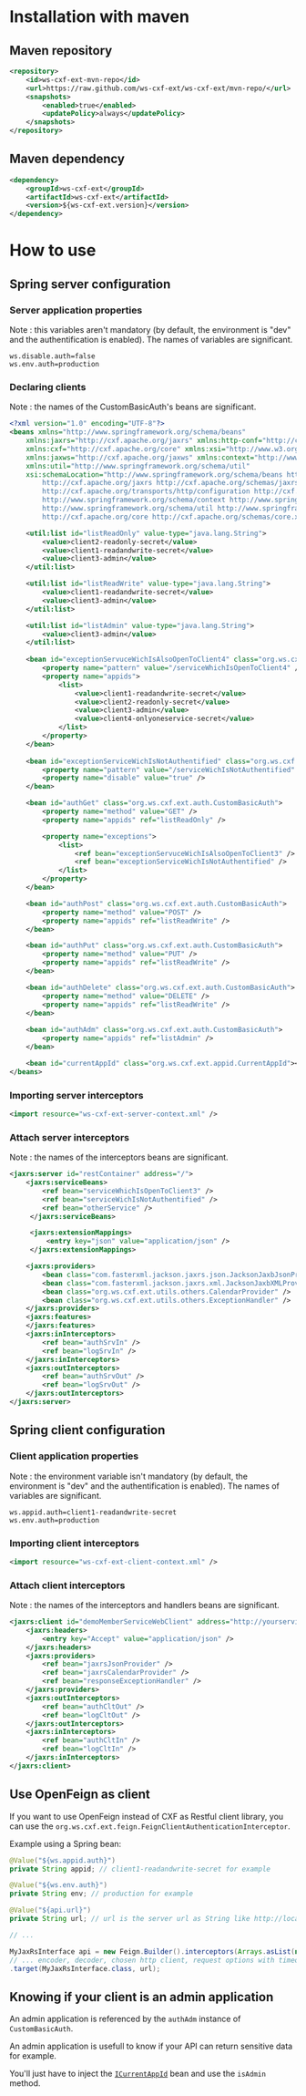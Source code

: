 # Installation with maven

## Maven repository

```xml
<repository>
    <id>ws-cxf-ext-mvn-repo</id>
    <url>https://raw.github.com/ws-cxf-ext/ws-cxf-ext/mvn-repo/</url>
    <snapshots>
        <enabled>true</enabled>
        <updatePolicy>always</updatePolicy>
    </snapshots>
</repository>
```

## Maven dependency

```xml
<dependency>
    <groupId>ws-cxf-ext</groupId>
    <artifactId>ws-cxf-ext</artifactId>
    <version>${ws-cxf-ext.version}</version>
</dependency>
```

# How to use

## Spring server configuration

### Server application properties

Note : this variables aren't mandatory (by default, the environment is "dev" and the authentification is enabled).
The names of variables are significant.

```
ws.disable.auth=false
ws.env.auth=production
```

### Declaring clients

Note : the names of the CustomBasicAuth's beans are significant.

```xml
<?xml version="1.0" encoding="UTF-8"?>
<beans xmlns="http://www.springframework.org/schema/beans"
    xmlns:jaxrs="http://cxf.apache.org/jaxrs" xmlns:http-conf="http://cxf.apache.org/transports/http/configuration"
    xmlns:cxf="http://cxf.apache.org/core" xmlns:xsi="http://www.w3.org/2001/XMLSchema-instance"
    xmlns:jaxws="http://cxf.apache.org/jaxws" xmlns:context="http://www.springframework.org/schema/context"
    xmlns:util="http://www.springframework.org/schema/util"
    xsi:schemaLocation="http://www.springframework.org/schema/beans http://www.springframework.org/schema/beans/spring-beans.xsd
        http://cxf.apache.org/jaxrs http://cxf.apache.org/schemas/jaxrs.xsd
        http://cxf.apache.org/transports/http/configuration http://cxf.apache.org/schemas/configuration/http-conf.xsd
        http://www.springframework.org/schema/context http://www.springframework.org/schema/context/spring-context.xsd
        http://www.springframework.org/schema/util http://www.springframework.org/schema/util/spring-util.xsd
        http://cxf.apache.org/core http://cxf.apache.org/schemas/core.xsd">

    <util:list id="listReadOnly" value-type="java.lang.String">
        <value>client2-readonly-secret</value>
        <value>client1-readandwrite-secret</value>
        <value>client3-admin</value>
    </util:list>

    <util:list id="listReadWrite" value-type="java.lang.String">
        <value>client1-readandwrite-secret</value>
        <value>client3-admin</value>
    </util:list>

    <util:list id="listAdmin" value-type="java.lang.String">
        <value>client3-admin</value>
    </util:list>
    
    <bean id="exceptionServuceWichIsAlsoOpenToClient4" class="org.ws.cxf.ext.auth.ExceptionAuth">
        <property name="pattern" value="/serviceWhichIsOpenToClient4" />
        <property name="appids">
            <list>
                <value>client1-readandwrite-secret</value>
            	<value>client2-readonly-secret</value>
                <value>client3-admin</value>
                <value>client4-onlyoneservice-secret</value>
            </list>
        </property>
    </bean>
    
    <bean id="exceptionServiceWichIsNotAuthentified" class="org.ws.cxf.ext.auth.ExceptionAuth">
        <property name="pattern" value="/serviceWichIsNotAuthentified" />
        <property name="disable" value="true" />
    </bean>

    <bean id="authGet" class="org.ws.cxf.ext.auth.CustomBasicAuth">
        <property name="method" value="GET" />
        <property name="appids" ref="listReadOnly" />

        <property name="exceptions">
            <list>
                <ref bean="exceptionServuceWichIsAlsoOpenToClient3" />
                <ref bean="exceptionServiceWichIsNotAuthentified" />
            </list>
        </property>
    </bean>

    <bean id="authPost" class="org.ws.cxf.ext.auth.CustomBasicAuth">
        <property name="method" value="POST" />
        <property name="appids" ref="listReadWrite" />
    </bean>

    <bean id="authPut" class="org.ws.cxf.ext.auth.CustomBasicAuth">
        <property name="method" value="PUT" />
        <property name="appids" ref="listReadWrite" />
    </bean>

    <bean id="authDelete" class="org.ws.cxf.ext.auth.CustomBasicAuth">
        <property name="method" value="DELETE" />
        <property name="appids" ref="listReadWrite" />
    </bean>
    
    <bean id="authAdm" class="org.ws.cxf.ext.auth.CustomBasicAuth">
        <property name="appids" ref="listAdmin" />
    </bean>

    <bean id="currentAppId" class="org.ws.cxf.ext.appid.CurrentAppId"></bean>
</beans>
```

### Importing server interceptors

```xml
<import resource="ws-cxf-ext-server-context.xml" />
```

### Attach server interceptors


Note : the names of the interceptors beans are significant.

```xml
<jaxrs:server id="restContainer" address="/">
    <jaxrs:serviceBeans>
        <ref bean="serviceWhichIsOpenToClient3" />
        <ref bean="serviceWichIsNotAuthentified" />
        <ref bean="otherService" />
     </jaxrs:serviceBeans>

     <jaxrs:extensionMappings>
         <entry key="json" value="application/json" />
     </jaxrs:extensionMappings>

    <jaxrs:providers>
        <bean class="com.fasterxml.jackson.jaxrs.json.JacksonJaxbJsonProvider" />
        <bean class="com.fasterxml.jackson.jaxrs.xml.JacksonJaxbXMLProvider" />
        <bean class="org.ws.cxf.ext.utils.others.CalendarProvider" />
        <bean class="org.ws.cxf.ext.utils.others.ExceptionHandler" />
    </jaxrs:providers>
    <jaxrs:features>
    </jaxrs:features>
    <jaxrs:inInterceptors>
        <ref bean="authSrvIn" />
        <ref bean="logSrvIn" />
    </jaxrs:inInterceptors>
    <jaxrs:outInterceptors>
        <ref bean="authSrvOut" />
        <ref bean="logSrvOut" />
    </jaxrs:outInterceptors>
</jaxrs:server>
```

## Spring client configuration

### Client application properties

Note : the environment variable isn't mandatory (by default, the environment is "dev" and the authentification is enabled).
The names of variables are significant.

```
ws.appid.auth=client1-readandwrite-secret
ws.env.auth=production
```

### Importing client interceptors

```xml
<import resource="ws-cxf-ext-client-context.xml" />
```

### Attach client interceptors

Note : the names of the interceptors and handlers beans are significant.

```xml
<jaxrs:client id="demoMemberServiceWebClient" address="http://yourservice.com/api" serviceClass="your.service.ServiceClas">
    <jaxrs:headers>
        <entry key="Accept" value="application/json" />
    </jaxrs:headers>
    <jaxrs:providers>
        <ref bean="jaxrsJsonProvider" />
        <ref bean="jaxrsCalendarProvider" />
        <ref bean="responseExceptionHandler" />
    </jaxrs:providers>
    <jaxrs:outInterceptors>
        <ref bean="authCltOut" />
        <ref bean="logCltOut" />
    </jaxrs:outInterceptors>
    <jaxrs:inInterceptors>
        <ref bean="authCltIn" />
        <ref bean="logCltIn" />
    </jaxrs:inInterceptors>
</jaxrs:client>
```

## Use OpenFeign as client

If you want to use OpenFeign instead of CXF as Restful client library, you can use the `org.ws.cxf.ext.feign.FeignClientAuthenticationInterceptor`.

Example using a Spring bean:

```java
@Value("${ws.appid.auth}")
private String appid; // client1-readandwrite-secret for example

@Value("${ws.env.auth}")
private String env; // production for example

@Value("${api.url}")
private String url; // url is the server url as String like http://localhost:8082/api for example

// ...

MyJaxRsInterface api = new Feign.Builder().interceptors(Arrays.asList(new FeignClientAuthenticationInterceptor(url, appid, env)))
// ... encoder, decoder, chosen http client, request options with timeouts...
.target(MyJaxRsInterface.class, url);
```

## Knowing if your client is an admin application

An admin application is referenced by the `authAdm` instance of `CustomBasicAuth`.

An admin application is usefull to know if your API can return sensitive data for example.

You'll just have to inject the [`ICurrentAppId`](../src/main/java/org/ws/cxf/ext/appid/ICurrentAppId.java) bean and use the `isAdmin` method.
